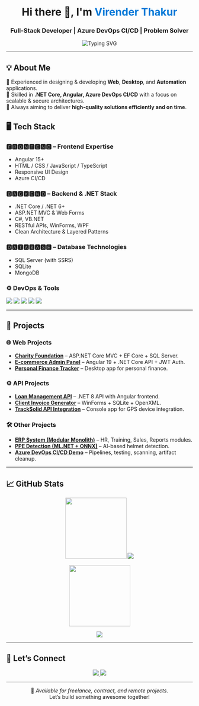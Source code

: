 <h1 align="center">Hi there 👋, I'm <span style="color:#0078D7">Virender Thakur</span></h1>
<h3 align="center">Full-Stack Developer | Azure DevOps CI/CD | Problem Solver</h3>

<p align="center">
  <img src="https://readme-typing-svg.herokuapp.com?font=Fira+Code&size=22&pause=1000&center=true&vCenter=true&width=600&lines=Experienced+in+.NET%2C+CI%2FCD%2C+Azure+DevOps;Web+%26+Desktop+Application+Developer;Entra+ID+(Azure+AD+B2C)+Integration" alt="Typing SVG" />
</p>

---

## 💡 About Me  

🧠 Experienced in designing & developing **Web**, **Desktop**, and **Automation** applications.  
🚀 Skilled in **.NET Core, Angular, Azure DevOps CI/CD** with a focus on scalable & secure architectures.  
🎯 Always aiming to deliver **high-quality solutions efficiently and on time**.  

<!-- 
---

 ## 🌐 Currently Working On  

- 🛡️ **Entra External ID (Azure AD B2C)**  
- 🔗 **CIAM (Customer Identity & Access Management)** implementation  
- 💻 Building **Angular Frontends** integrated with **.NET Core APIs** 

---
 -->

## 🖥️ Tech Stack  

### 🅵🆁🅾🅽🆃🅴🅽🅳 – Frontend Expertise  
- Angular 15+  
- HTML / CSS / JavaScript / TypeScript  
- Responsive UI Design  
- Azure CI/CD  

### 🅱🅰🅲🅺🅴🅽🅳 – Backend & .NET Stack  
- .NET Core / .NET 6+  
- ASP.NET MVC & Web Forms  
- C#, VB.NET  
- RESTful APIs, WinForms, WPF  
- Clean Architecture & Layered Patterns  

### 🅳🅰🆃🅰🅱🅰🆂🅴 – Database Technologies  
- SQL Server (with SSRS)  
- SQLite  
- MongoDB  

### ⚙️ DevOps & Tools  

<p align="left">
  <img src="https://img.shields.io/badge/-Azure-0078D4?style=for-the-badge&logo=Microsoft-Azure&logoColor=white" />
  <img src="https://img.shields.io/badge/-Azure%20DevOps-0078D7?style=for-the-badge&logo=azure-devops&logoColor=white" />
  <img src="https://img.shields.io/badge/-GitHub%20Actions-2088FF?style=for-the-badge&logo=github-actions&logoColor=white" />
  <img src="https://img.shields.io/badge/-Docker-2496ED?style=for-the-badge&logo=docker&logoColor=white" />
  <img src="https://img.shields.io/badge/-Visual%20Studio-5C2D91?style=for-the-badge&logo=visual-studio&logoColor=white" />
</p>

---

## 📌 Projects  

### 🌐 Web Projects  
- [**Charity Foundation**](https://github.com/iam-viru/CharityFoundation) – ASP.NET Core MVC + EF Core + SQL Server.  
- [**E-commerce Admin Panel**](https://github.com/iam-viru/EcommerceAdminPanel) – Angular 19 + .NET Core API + JWT Auth.  
- [**Personal Finance Tracker**](https://github.com/iam-viru/PersonalFinanceTracker) – Desktop app for personal finance.  

### ⚙️ API Projects  
- [**Loan Management API**](https://github.com/iam-viru/LoanManagementAPI) – .NET 8 API with Angular frontend.  
- [**Client Invoice Generator**](https://github.com/iam-viru/ClientInvoiceGenerator) – WinForms + SQLite + OpenXML.  
- [**TrackSolid API Integration**](https://github.com/iam-viru/TrackSolidAPI) – Console app for GPS device integration.  

### 🛠️ Other Projects  
- [**ERP System (Modular Monolith)**](https://github.com/iam-viru/ERPSystem) – HR, Training, Sales, Reports modules.  
- [**PPE Detection (ML.NET + ONNX)**](https://github.com/iam-viru/PPEDetection) – AI-based helmet detection.  
- [**Azure DevOps CI/CD Demo**](https://github.com/iam-viru/AzureDevOpsCICD) – Pipelines, testing, scanning, artifact cleanup.  

---

## 📈 GitHub Stats  

<p align="center">
  <img src="https://github-readme-stats.vercel.app/api?username=iam-viru&show_icons=true&theme=tokyonight&count_private=true" height="165">
  <img src="https://github-readme-stats.vercel.app/api/top-langs/?username=iam-viru&layout=compact&theme=tokyonight">
</p>

<p align="center">
  <img src="https://github-readme-streak-stats.herokuapp.com/?user=iam-viru&theme=tokyonight&hide_border=false" height="165" />
</p>

<p align="center">
  <img src="https://github-readme-activity-graph.vercel.app/graph?username=iam-viru&theme=tokyo-night&hide_border=false" />
</p>

---

## 🤝 Let’s Connect  

<p align="center">
  <a href="https://www.linkedin.com/in/iamviru/">
    <img src="https://img.shields.io/badge/-LinkedIn-0077B5?style=for-the-badge&logo=linkedin&logoColor=white" />
  </a>
  <a href="mailto:virender.thakur314@gmail.com">
    <img src="https://img.shields.io/badge/-Email-D14836?style=for-the-badge&logo=gmail&logoColor=white" />
  </a>
</p>

---

<p align="center">
  🚀 <i>Available for freelance, contract, and remote projects.</i><br>
  Let’s build something awesome together!
</p>
